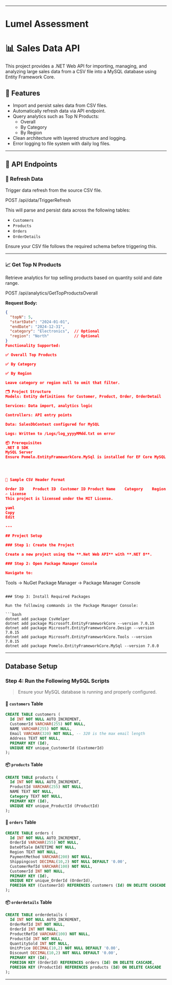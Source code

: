 
---

# Lumel Assessment
# 📊 Sales Data API

This project provides a .NET Web API for importing, managing, and analyzing large sales data from a CSV file into a MySQL database using Entity Framework Core.

## 🔧 Features

- Import and persist sales data from CSV files.
- Automatically refresh data via API endpoint.
- Query analytics such as Top N Products:
  - Overall
  - By Category
  - By Region
- Clean architecture with layered structure and logging.
- Error logging to file system with daily log files.

---

## 🚀 API Endpoints

### 🔄 Refresh Data

Trigger data refresh from the source CSV file.

POST /api/data/TriggerRefresh

This will parse and persist data across the following tables:

- `Customers`
- `Products`
- `Orders`
- `OrderDetails`

Ensure your CSV file follows the required schema before triggering this.

---

### 📈 Get Top N Products

Retrieve analytics for top selling products based on quantity sold and date range.

POST /api/analytics/GetTopProductsOverall

**Request Body:**
```json
{
  "topN": 5,
  "startDate": "2024-01-01",
  "endDate": "2024-12-31",
  "category": "Electronics",  // Optional
  "region": "North"           // Optional
}
Functionality Supported:

✅ Overall Top Products

✅ By Category

✅ By Region

Leave category or region null to omit that filter.

🗂 Project Structure
Models: Entity definitions for Customer, Product, Order, OrderDetail

Services: Data import, analytics logic

Controllers: API entry points

Data: SalesDbContext configured for MySQL

Logs: Written to /Logs/log_yyyyMMdd.txt on error

📦 Prerequisites
.NET 8 SDK
MySQL Server
Ensure Pomelo.EntityFrameworkCore.MySql is installed for EF Core MySQL support




📁 Sample CSV Header Format

Order ID	Product ID	Customer ID	Product Name	Category	Region	Date of Sale	Quantity Sold	Unit Price	Discount	Shipping Cost	Payment Method	Customer Name	Customer Email	Customer Address
✍️ License
This project is licensed under the MIT License.

yaml
Copy
Edit

---

## Project Setup

### Step 1: Create the Project

Create a new project using the **.Net Web API** with **.NET 8**.

### Step 2: Open Package Manager Console

Navigate to:

```
Tools → NuGet Package Manager → Package Manager Console
```

### Step 3: Install Required Packages

Run the following commands in the Package Manager Console:

```bash
dotnet add package CsvHelper
dotnet add package Microsoft.EntityFrameworkCore --version 7.0.15
dotnet add package Microsoft.EntityFrameworkCore.Design --version 7.0.15
dotnet add package Microsoft.EntityFrameworkCore.Tools --version 7.0.15
dotnet add package Pomelo.EntityFrameworkCore.MySql --version 7.0.0
```

---

## Database Setup

### Step 4: Run the Following MySQL Scripts

> Ensure your MySQL database is running and properly configured.

#### 🧾 `customers` Table

```sql
CREATE TABLE customers (
  Id INT NOT NULL AUTO_INCREMENT,
  CustomerId VARCHAR(255) NOT NULL,
  NAME VARCHAR(255) NOT NULL,
  Email VARCHAR(320) NOT NULL, -- 320 is the max email length
  Address TEXT NOT NULL,
  PRIMARY KEY (Id),
  UNIQUE KEY unique_CustomerId (CustomerId)
);
```

#### 📦 `products` Table

```sql
CREATE TABLE products (
  Id INT NOT NULL AUTO_INCREMENT,
  ProductId VARCHAR(255) NOT NULL,
  NAME TEXT NOT NULL,
  Category TEXT NOT NULL,
  PRIMARY KEY (Id),
  UNIQUE KEY unique_ProductId (ProductId)
);
```

#### 🧾 `orders` Table

```sql
CREATE TABLE orders (
  Id INT NOT NULL AUTO_INCREMENT,
  OrderId VARCHAR(255) NOT NULL,
  DateOfSale DATETIME NOT NULL,
  Region TEXT NOT NULL,
  PaymentMethod VARCHAR(200) NOT NULL,
  Shippingcost DECIMAL(10,2) NOT NULL DEFAULT '0.00',
  CustomerRefId VARCHAR(100) NOT NULL,
  CustomerId INT NOT NULL,
  PRIMARY KEY (Id),
  UNIQUE KEY unique_OrderId (OrderId),
  FOREIGN KEY (CustomerId) REFERENCES customers (Id) ON DELETE CASCADE
);
```

#### 📦 `orderdetails` Table

```sql
CREATE TABLE orderdetails (
  Id INT NOT NULL AUTO_INCREMENT,
  OrderRefId INT NOT NULL,
  OrderId INT NOT NULL,
  ProductRefId VARCHAR(100) NOT NULL,
  ProductId INT NOT NULL,
  QuantitySold INT NOT NULL,
  UnitPrice DECIMAL(10,2) NOT NULL DEFAULT '0.00',
  Discount DECIMAL(10,2) NOT NULL DEFAULT '0.00',
  PRIMARY KEY (Id),
  FOREIGN KEY (OrderId) REFERENCES orders (Id) ON DELETE CASCADE,
  FOREIGN KEY (ProductId) REFERENCES products (Id) ON DELETE CASCADE
);
```

---

